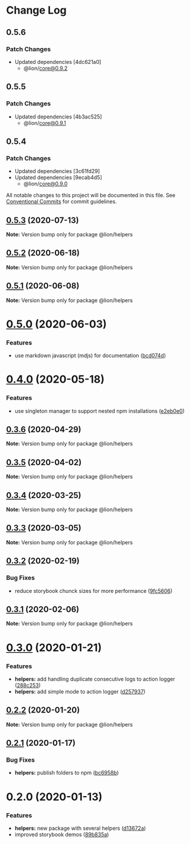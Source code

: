 # Change Log

## 0.5.6

### Patch Changes

- Updated dependencies [4dc621a0]
  - @lion/core@0.9.2

## 0.5.5

### Patch Changes

- Updated dependencies [4b3ac525]
  - @lion/core@0.9.1

## 0.5.4

### Patch Changes

- Updated dependencies [3c61fd29]
- Updated dependencies [9ecab4d5]
  - @lion/core@0.9.0

All notable changes to this project will be documented in this file.
See [Conventional Commits](https://conventionalcommits.org) for commit guidelines.

## [0.5.3](https://github.com/ing-bank/lion/compare/@lion/helpers@0.5.2...@lion/helpers@0.5.3) (2020-07-13)

**Note:** Version bump only for package @lion/helpers

## [0.5.2](https://github.com/ing-bank/lion/compare/@lion/helpers@0.5.1...@lion/helpers@0.5.2) (2020-06-18)

**Note:** Version bump only for package @lion/helpers

## [0.5.1](https://github.com/ing-bank/lion/compare/@lion/helpers@0.5.0...@lion/helpers@0.5.1) (2020-06-08)

**Note:** Version bump only for package @lion/helpers

# [0.5.0](https://github.com/ing-bank/lion/compare/@lion/helpers@0.4.0...@lion/helpers@0.5.0) (2020-06-03)

### Features

- use markdown javascript (mdjs) for documentation ([bcd074d](https://github.com/ing-bank/lion/commit/bcd074d1fbce8754d428538df723ba402603e2c8))

# [0.4.0](https://github.com/ing-bank/lion/compare/@lion/helpers@0.3.6...@lion/helpers@0.4.0) (2020-05-18)

### Features

- use singleton manager to support nested npm installations ([e2eb0e0](https://github.com/ing-bank/lion/commit/e2eb0e0077b9efed9382701461753778f63cad48))

## [0.3.6](https://github.com/ing-bank/lion/compare/@lion/helpers@0.3.5...@lion/helpers@0.3.6) (2020-04-29)

**Note:** Version bump only for package @lion/helpers

## [0.3.5](https://github.com/ing-bank/lion/compare/@lion/helpers@0.3.4...@lion/helpers@0.3.5) (2020-04-02)

**Note:** Version bump only for package @lion/helpers

## [0.3.4](https://github.com/ing-bank/lion/compare/@lion/helpers@0.3.3...@lion/helpers@0.3.4) (2020-03-25)

**Note:** Version bump only for package @lion/helpers

## [0.3.3](https://github.com/ing-bank/lion/compare/@lion/helpers@0.3.2...@lion/helpers@0.3.3) (2020-03-05)

**Note:** Version bump only for package @lion/helpers

## [0.3.2](https://github.com/ing-bank/lion/compare/@lion/helpers@0.3.1...@lion/helpers@0.3.2) (2020-02-19)

### Bug Fixes

- reduce storybook chunck sizes for more performance ([9fc5606](https://github.com/ing-bank/lion/commit/9fc560605f5dcf6e9abcf8d58079c59f12750046))

## [0.3.1](https://github.com/ing-bank/lion/compare/@lion/helpers@0.3.0...@lion/helpers@0.3.1) (2020-02-06)

**Note:** Version bump only for package @lion/helpers

# [0.3.0](https://github.com/ing-bank/lion/compare/@lion/helpers@0.2.2...@lion/helpers@0.3.0) (2020-01-21)

### Features

- **helpers:** add handling duplicate consecutive logs to action logger ([288c253](https://github.com/ing-bank/lion/commit/288c2531e66a10a5fbe085d8ed69e2c676f818c8))
- **helpers:** add simple mode to action logger ([d257937](https://github.com/ing-bank/lion/commit/d25793758f57af075e13801d6fefcd239b43fa2b))

## [0.2.2](https://github.com/ing-bank/lion/compare/@lion/helpers@0.2.1...@lion/helpers@0.2.2) (2020-01-20)

**Note:** Version bump only for package @lion/helpers

## [0.2.1](https://github.com/ing-bank/lion/compare/@lion/helpers@0.2.0...@lion/helpers@0.2.1) (2020-01-17)

### Bug Fixes

- **helpers:** publish folders to npm ([bc6958b](https://github.com/ing-bank/lion/commit/bc6958b98432bf629a8b6a90122cbb8a38416ee7))

# 0.2.0 (2020-01-13)

### Features

- **helpers:** new package with several helpers ([d13672a](https://github.com/ing-bank/lion/commit/d13672a22648883030cb0170431fad82eb81a96d))
- improved storybook demos ([89b835a](https://github.com/ing-bank/lion/commit/89b835a79998c45a28093de01f69216c35009a40))
